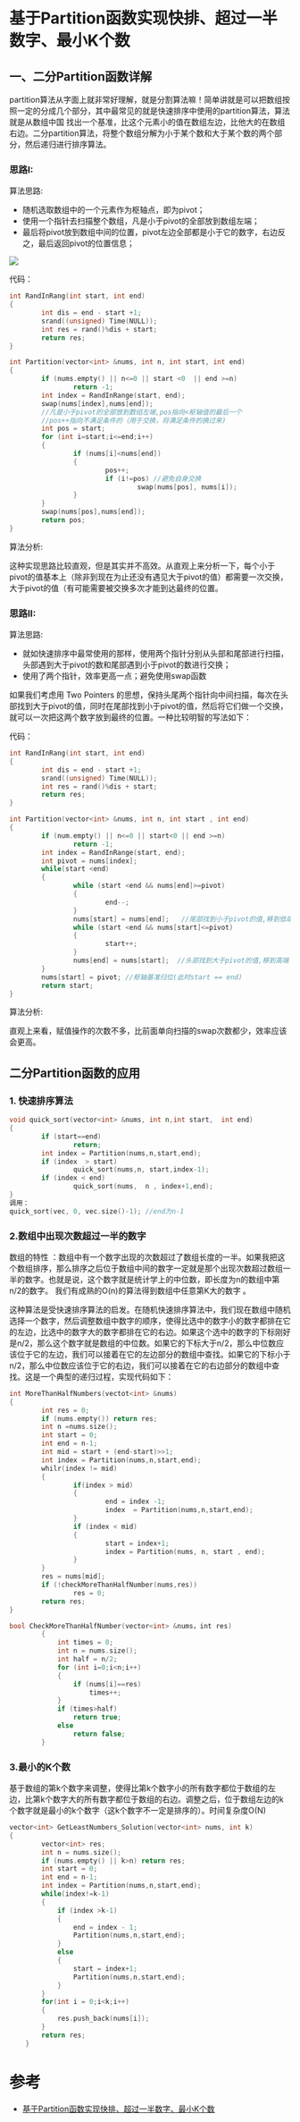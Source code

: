 # 基于Partition函数实现快排、超过一半数字、最小K个数

##  一、二分Partition函数详解

partition算法从字面上就非常好理解，就是分割算法嘛！简单讲就是可以把数组按照一定的分成几个部分，其中最常见的就是快速排序中使用的partition算法，算法就是从数组中国
找出一个基准，比这个元素小的值在数组左边，比他大的在数组右边。二分partition算法，将整个数组分解为小于某个数和大于某个数的两个部分，然后递归进行排序算法。


### 思路I:

算法思路:

  - 随机选取数组中的一个元素作为枢轴点，即为pivot；
  - 使用一个指针去扫描整个数组，凡是小于pivot的全部放到数组左端；
  - 最后将pivot放到数组中间的位置，pivot左边全部都是小于它的数字，右边反之，最后返回pivot的位置信息；
  
  ![](https://github.com/bryceustc/CodingInterviews/blob/master/KLeastNumbers/Images/Partition.png)
  
  
代码：
```c++
int RandInRang(int start, int end)
{
        int dis = end - start +1;
        srand((unsigned) Time(NULL));
        int res = rand()%dis + start;
        return res;
}

int Partition(vector<int> &nums, int n, int start, int end)
{
        if (nums.empty() || n<=0 || start <0  || end >=n)
                return -1;
        int index = RandInRange(start, end);
        swap(nums[index],nums[end]);
        //凡是小于pivot的全部放到数组左端,pos指向<枢轴值的最后一个
        //pos++指向不满足条件的（用于交换，将满足条件的换过来)
        int pos = start;
        for (int i=start;i<=end;i++)
        {
                if (nums[i]<nums[end])
                {
                        pos++;
                        if (i!=pos) //避免自身交换
                                swap(nums[pos], nums[i]);
                }
        }
        swap(nums[pos],nums[end]);
        return pos;
}
```
算法分析:

这种实现思路比较直观，但是其实并不高效。从直观上来分析一下，每个小于pivot的值基本上（除非到现在为止还没有遇见大于pivot的值）都需要一次交换，大于pivot的值（有可能需要被交换多次才能到达最终的位置。


### 思路II:

算法思路:

  - 就如快速排序中最常使用的那样，使用两个指针分别从头部和尾部进行扫描，头部遇到大于pivot的数和尾部遇到小于pivot的数进行交换；
  - 使用了两个指针，效率更高一点；避免使用swap函数

如果我们考虑用 Two Pointers 的思想，保持头尾两个指针向中间扫描，每次在头部找到大于pivot的值，同时在尾部找到小于pivot的值，然后将它们做一个交换，就可以一次把这两个数字放到最终的位置。一种比较明智的写法如下：

代码：
```c++
int RandInRang(int start, int end)
{
        int dis = end - start +1;
        srand((unsigned) Time(NULL));
        int res = rand()%dis + start;
        return res;
}

int Partition(vector<int> &nums, int n, int start , int end)
{
        if (num.empty() || n<=0 || start<0 || end >=n)
                return -1;
        int index = RandInRange(start, end);
        int pivot = nums[index];
        while(start <end)
        {
                while (start <end && nums[end]>=pivot)
                {
                        end--;
                }
                nums[start] = nums[end];   //尾部找到小于pivot的值,移到低端
                while (start <end && nums[start]<=pivot)
                {
                        start++;
                }
                nums[end] = nums[start];  //头部找到大于pivot的值,移到高端
        }
        nums[start] = pivot; //枢轴基准归位(此时start == end)
        return start;
}
```
算法分析:

直观上来看，赋值操作的次数不多，比前面单向扫描的swap次数都少，效率应该会更高。

##  二分Partition函数的应用

### 1. 快速排序算法
```c++
void quick_sort(vector<int> &nums, int n,int start,  int end)
{
        if (start==end)
                return;
        int index = Partition(nums,n,start,end);
        if (index  > start)
                quick_sort(nums,n, start,index-1);
        if (index < end)
                quick_sort(nums,  n , index+1,end);      
}
调用：
quick_sort(vec, 0, vec.size()-1); //end为n-1
```


### 2.数组中出现次数超过一半的数字
数组的特性 ：数组中有一个数字出现的次数超过了数组长度的一半。如果我把这个数组排序，那么排序之后位于数组中间的数字一定就是那个出现次数超过数组一半的数字。也就是说，这个数字就是统计学上的中位数，即长度为n的数组中第n/2的数字。 我们有成熟的O(n)的算法得到数组中任意第K大的数字 。

这种算法是受快速排序算法的启发。在随机快速排序算法中，我们现在数组中随机选择一个数字，然后调整数组中数字的顺序，使得比选中的数字小的数字都排在它的左边，比选中的数字大的数字都排在它的右边。如果这个选中的数字的下标刚好是n/2，那么这个数字就是数组的中位数。如果它的下标大于n/2，那么中位数应该位于它的左边，我们可以接着在它的左边部分的数组中查找。如果它的下标小于n/2，那么中位数应该位于它的右边，我们可以接着在它的右边部分的数组中查找。这是一个典型的递归过程，实现代码如下：
```c++
int MoreThanHalfNumbers(vectot<int> &nums)
{
        int res = 0;
        if (nums.empty()) return res;
        int n =nums.size();
        int start = 0;
        int end = n-1;
        int mid = start + (end-start)>>1;
        int index = Partition(nums,n,start,end);
        whilr(index != mid)
        {
                if(index > mid)
                {
                        end = index -1;
                        index  = Partition(nums,n,start,end);
                }
                if (index < mid)
                {
                        start = index+1;
                        index = Partition(nums, n, start , end);
                }
        }
        res = nums[mid];
        if (!checkMoreThanHalfNumber(nums,res))
                res = 0;  
        return res;
}

bool CheckMoreThanHalfNumber(vector<int> &nums，int res)
        {
            int times = 0;
            int n = nums.size();
            int half = n/2;
            for (int i=0;i<n;i++)
            {
                if (nums[i]==res)
                    times++;
            }
            if (times>half)
                return true;
            else
                return false;
        }
```


### 3.最小的K个数
基于数组的第k个数字来调整，使得比第k个数字小的所有数字都位于数组的左边，比第k个数字大的所有数字都位于数组的右边。调整之后，位于数组左边的k个数字就是最小的k个数字（这k个数字不一定是排序的）。时间复杂度O(N)
```c++
vector<int> GetLeastNumbers_Solution(vector<int> nums, int k) 
{
        vector<int> res;
        int n = nums.size();
        if (nums.empty() || k>n) return res; 
        int start = 0;
        int end = n-1;
        int index = Partition(nums,n,start,end);
        while(index!=k-1)
        {
            if (index >k-1)
            {
                end = index - 1;
                Partition(nums,n,start,end);
            }
            else
            {
                start = index+1;
                Partition(nums,n,start,end);
            }
        }
        for(int i = 0;i<k;i++)
        {
            res.push_back(nums[i]);
        }
        return res;
    }
```
# 参考

  -  [基于Partition函数实现快排、超过一半数字、最小K个数](https://www.cnblogs.com/zuilehongdou/p/6197716.html)
